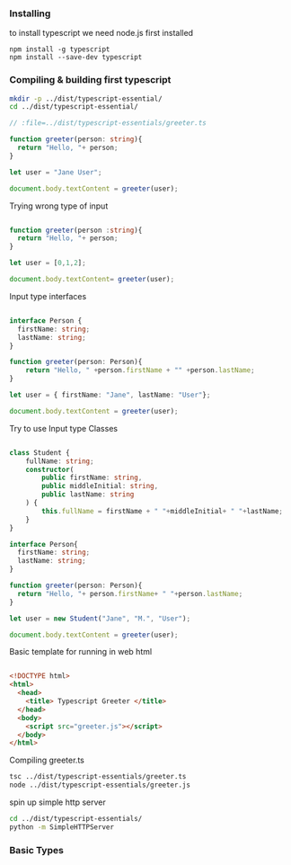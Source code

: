 

### Installing 
to install typescript we need node.js first installed

```
npm install -g typescript
npm install --save-dev typescript
```


### Compiling & building first typescript 

```sh
mkdir -p ../dist/typescript-essential/
cd ../dist/typescript-essential/
```

```ts
// :file=../dist/typescript-essentials/greeter.ts    

function greeter(person: string){
  return "Hello, "+ person;
}

let user = "Jane User";

document.body.textContent = greeter(user);
```

Trying wrong type of input  

```ts :file=../dist/typescript-essentials/greeter.ts   

function greeter(person :string){
  return "Hello, "+ person;
}

let user = [0,1,2];

document.body.textContent= greeter(user);
```

Input type interfaces  

```ts :file=./dist/typescript-essentials/greeter.ts  

interface Person {
  firstName: string;
  lastName: string;
}

function greeter(person: Person){
	return "Hello, " +person.firstName + "" +person.lastName;
}

let user = { firstName: "Jane", lastName: "User"};

document.body.textContent = greeter(user);
```

Try to use Input type Classes  

```typescript :file=../dist/typescript-essentials/greeter.ts  

class Student {
	fullName: string;
	constructor(
		public firstName: string,
		public middleInitial: string,
		public lastName: string
	) {
		this.fullName = firstName + " "+middleInitial+ " "+lastName;
	}
}

interface Person{
  firstName: string;
  lastName: string;
}

function greeter(person: Person){
  return "Hello, "+ person.firstName+ " "+person.lastName;
}

let user = new Student("Jane", "M.", "User");

document.body.textContent = greeter(user);
```

Basic template for running in web html  

```html :file=../dist/typescript-essentials/greeter.html  

<!DOCTYPE html>
<html>
  <head>
	<title> Typescript Greeter </title>
  </head>
  <body>
	<script src="greeter.js"></script>
  </body>
</html>

```

Compiling greeter.ts  

```sh
tsc ../dist/typescript-essentials/greeter.ts
node ../dist/typescript-essentials/greeter.js
```

spin up simple http server

```sh
cd ../dist/typescript-essentials/
python -m SimpleHTTPServer
```

### Basic Types

